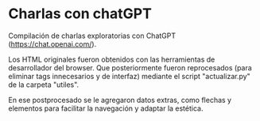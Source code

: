 # Charlas con chatGPT

Compilación de charlas exploratorias con ChatGPT (https://chat.openai.com/).

Los HTML originales fueron obtenidos con las herramientas de desarrollador del browser.
Que posteriormente fueron reprocesados (para eliminar tags innecesarios y de interfaz) mediante el script "actualizar.py" de la carpeta "utiles".

En ese postprocesado se le agregaron datos extras, como flechas y elementos para facilitar la navegación y adaptar la estética.
